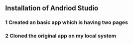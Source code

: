 ## Installation of Andriod Studio
 ### 1 Created an basic app which is having two pages 
 ### 2 Cloned the original app on my local system 
